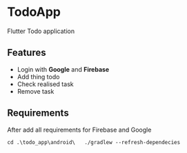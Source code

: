 # TodoApp
Flutter Todo application

## Features

* Login with **Google** and **Firebase**  
* Add thing todo  
* Check realised task  
* Remove task  

## Requirements

After add all requirements for Firebase and Google  

`
cd .\todo_app\android\  
./gradlew --refresh-dependecies  
`


